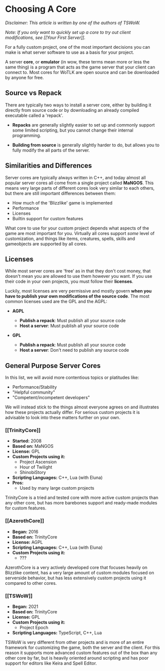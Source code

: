 # Choosing A Core

_Disclaimer: This article is written by one of the authors of TSWoW._

_Note: If you only want to quickly set up a core to try out client modifications, see [[Your First Server]]._

For a fully custom project, one of the most important decisions you can make is what server software to use as a basis for your project.

A server **core**, or **emulator** (in wow, these terms mean more or less the same thing) is a program that acts as the game server that your client can connect to. Most cores for WoTLK are open source and can be downloaded by anyone for free.

## Source vs Repack

There are typically two ways to install a server core, either by building it directly from source code or by downloading an already compiled executable called a 'repack'.

- **Repacks** are generally slightly easier to set up and commonly support some limited scripting, but you cannot change their internal programming.

- **Building from source** is generally slightly harder to do, but allows you to fully modify the all parts of the server.

## Similarities and Differences

Server cores are typically always written in C++, and today almost all popular server cores all come from a single project called **MaNGOS**. This means very large parts of different cores look very similar to each others, but there are still important differences between them:

- How much of the 'Blizzlike' game is implemented
- Performance
- Licenses
- Builtin support for custom features

What core to use for your custom project depends what aspects of the game are most important for you. Virtually all cores support _some_ level of customization, and things like items, creatures, spells, skills and gameobjects are supported by all cores.

## Licenses

While most server cores are 'free' as in that they don't cost money, that doesn't mean you are allowed to use them however you want. If you use their code in your own projects, you must follow their **licenses**.

Luckily, most licenses are very permissive and mostly govern **when you have to publish your own modifications of the source code**. The most common licenses used are the GPL and the AGPL:

- **AGPL**
    - **Publish a repack**: Must publish all your source code
    - **Host a server**: Must publish all your source code

- **GPL**
    - **Publish a repack**: Must publish all your source code
    - **Host a server**: Don't need to publish any source code

## General Purpose Server Cores

In this list, we will avoid more contentious topics or platitudes like:

- Performance/Stability
- "Helpful community"
- "Competent/incompetent developers"

We will instead stick to the things almost everyone agrees on and illustrates how these projects actually differ. For serious custom projects it is advisable to look into these matters further on your own.

### [[TrinityCore]]

- **Started:** 2008
- **Based on:** MaNGOS
- **License:** GPL
- **Custom Projects using it:**
    - Project Ascension
    - Hour of Twilight
    - ShinobiStory
- **Scripting Languages:** C++, Lua (with Eluna)
- **Pros:**
    - Used by many large custom projects

TrinityCore is a tried and tested core with more active custom projects than any other core, but has more barebones support and ready-made modules for custom features.

### [[AzerothCore]]

- **Began:** 2016
- **Based on:** TrinityCore
- **License:** AGPL
- **Scripting Languages:** C++, Lua (with Eluna)
- **Custom Projects using it:**
    - ???

AzerothCore is a very actively developed core that focuses heavily on Blizzlike content, has a very large amount of custom modules focused on serverside behavior, but has less extensively custom projects using it compared to other cores.

### [[TSWoW]]

- **Began:** 2021
- **Based on:** TrinityCore
- **License:** GPL
- **Custom Projects using it:**
    - Project Epoch
- **Scripting Languages:** TypeScript, C++, Lua

TSWoW is very different from other projects and is more of an entire framework for customizing the game, both the server and the client. For this reason it supports more advanced custom features out of the box than any other core by far, but is heavily oriented around scripting and has poor support for editors like Keira and Spell Editor.